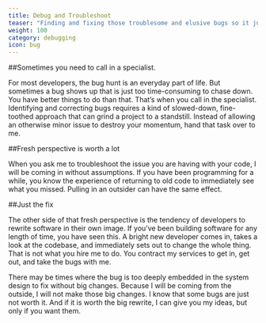 ```yaml
---
title: Debug and Troubleshoot
teaser: "Finding and fixing those troublesome and elusive bugs so it just works."
weight: 100
category: debugging
icon: bug
---
```


##Sometimes you need to call in a specialist.

For most developers, the bug hunt is an everyday part of life. But sometimes a
bug shows up that is just too time-consuming to chase down. You have better
things to do than that. That’s when you call in the specialist. Identifying and
correcting bugs requires a kind of slowed-down, fine-toothed approach that can
grind a project to a standstill. Instead of allowing an otherwise minor issue to
destroy your momentum, hand that task over to me.

##Fresh perspective is worth a lot

When you ask me to troubleshoot the issue you are having with your code, I will
be coming in without assumptions. If you have been programming for a while, you
know the experience of returning to old code to immediately see what you missed.
Pulling in an outsider can have the same effect.

##Just the fix

The other side of that fresh perspective is the tendency of developers to
rewrite software in their own image. If you’ve been building software for any
length of time, you have seen this. A bright new developer comes in, takes a
look at the codebase, and immediately sets out to change the whole thing. That
is not what you hire me to do. You contract my services to get in, get out, and
take the bugs with me.

There may be times where the bug is too deeply embedded in the system design to
fix without big changes. Because I will be coming from the outside, I will not
make those big changes. I know that some bugs are just not worth it. And if it
is worth the big rewrite, I can give you my ideas, but only if you want them.
